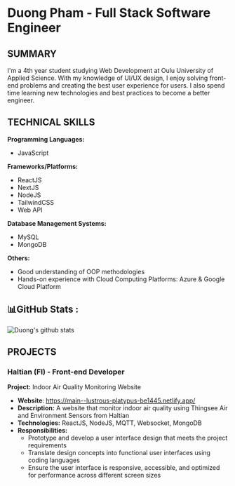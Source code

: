 # Duong Pham - Full Stack Software Engineer

## SUMMARY

I'm a 4th year student studying Web Development at Oulu University of Applied Science. With my knowledge of UI/UX design, I enjoy solving front-end problems and creating the best user experience for users. I also spend time learning new technologies and best practices to become a better engineer.

## TECHNICAL SKILLS

**Programming Languages:**

- JavaScript

**Frameworks/Platforms:**

- ReactJS
- NextJS
- NodeJS
- TailwindCSS
- Web API

**Database Management Systems:**

- MySQL
- MongoDB

**Others:**

- Good understanding of OOP methodologies
- Hands-on experience with Cloud Computing Platforms: Azure & Google Cloud Platform

## 📊GitHub Stats :

![Duong's github stats](https://github-readme-stats-git-masterrstaa-rickstaa.vercel.app/api?username=onyxzz&show_icons=true&theme=tokyonight&hide=contribs,prs,issues)

## PROJECTS

### Haltian (FI) - Front-end Developer

**Project:** Indoor Air Quality Monitoring Website
- **Website**: https://main--lustrous-platypus-be1445.netlify.app/
- **Description:** A website that monitor indoor air quality using Thingsee Air and Environment Sensors from Haltian
- **Technologies:** ReactJS, NodeJS, MQTT, Websocket, MongoDB
- **Responsibilities:**
    - Prototype and develop a user interface design that meets the project requirements
    - Translate design concepts into functional user interfaces using coding languages
    - Ensure the user interface is responsive, accessible, and optimized for performance across different screen sizes

